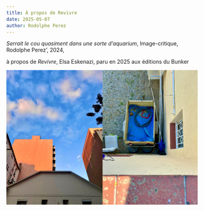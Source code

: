 ```yaml
---
title: À propos de Revivre
date: 2025-05-07
author: Rodolphe Perez
---
```


*Serrait le cou quasiment dans une sorte d’aquarium*,
Image-critique, Rodolphe Perez’, 2024,

à propos de *Revivre*, Elsa Eskenazi, paru en 2025 aux éditions du Bunker

![revivre](https://raw.githubusercontent.com/EduGonO/bcphl-tests/main/public/media/articles/Image-Critique/revivre.jpeg)

